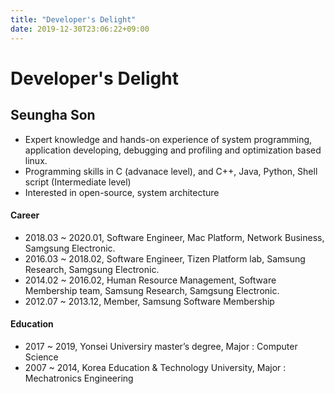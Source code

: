 ```yaml
---
title: "Developer's Delight"
date: 2019-12-30T23:06:22+09:00
---
```


# Developer's Delight

## Seungha Son
- Expert knowledge and hands-on experience of system programming, application developing, debugging and profiling and optimization based linux.
- Programming skills in C (advanace level), and C++, Java, Python, Shell script (Intermediate level)
- Interested in open-source, system architecture


#### Career
- 2018.03 ~ 2020.01, Software Engineer, Mac Platform, Network Business, Samgsung Electronic.
- 2016.03 ~ 2018.02, Software Engineer, Tizen Platform lab, Samsung Research, Samgsung Electronic.
- 2014.02 ~ 2016.02, Human Resource Management, Software Membership team, Samsung Research, Samgsung Electronic.
- 2012.07 ~ 2013.12, Member, Samsung Software Membership

#### Education
- 2017 ~ 2019, Yonsei Universiry master’s degree, Major : Computer Science
- 2007 ~ 2014, Korea Education & Technology University, Major : Mechatronics Engineering

